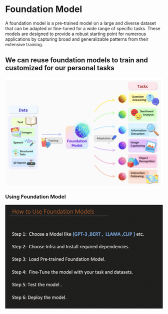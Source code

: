 # Foundation Model

A foundation model is a pre-trained model on a large and diverse dataset that can be adapted or fine-tuned for a wide range of specific tasks. These models are designed to provide a robust starting point for numerous applications by capturing broad and generalizable patterns from their extensive training.

## We can reuse foundation models to train and customized for our personal tasks 

<img src="../images/model1.png">

### Using Foundation Model 

<img src="../images/use2.png">

